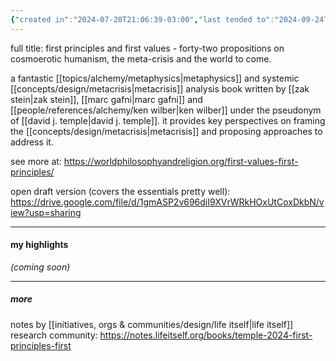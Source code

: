 ```yaml
---
{"created in":"2024-07-20T21:06:39-03:00","last tended to":"2024-09-24T16:25:02-03:00","aliases":["first principles and first values - forty-two propositions on cosmoerotic humanism, the meta-crisis and the world to come"],"tags":["metacrisis","book","alchemy","metaphysics","🌱"],"relevancescore":96,"notestage":["🌱"],"created":"2024-07-20T21:06:39.300-03:00","updated":"2025-01-10T15:59:25.948-03:00","dg-publish":true,"permalink":"/references/alchemy/first-principles-and-first-values/","dgPassFrontmatter":true}
---
```


full title: first principles and first values - forty-two propositions on cosmoerotic humanism, the meta-crisis and the world to come.

a fantastic [[topics/alchemy/metaphysics\|metaphysics]] and systemic [[concepts/design/metacrisis\|metacrisis]] analysis book written by [[zak stein\|zak stein]], [[marc gafni\|marc gafni]] and [[people/references/alchemy/ken wilber\|ken wilber]] under the pseudonym of [[david j. temple\|david j. temple]]. it provides key perspectives on framing the [[concepts/design/metacrisis\|metacrisis]] and proposing approaches to address it.

see more at: https://worldphilosophyandreligion.org/first-values-first-principles/

open draft version (covers the essentials pretty well): https://drive.google.com/file/d/1gmASP2v696diI9XVrWRkHOxUtCoxDkbN/view?usp=sharing

---
#### my highlights

*(coming soon)*

---
##### more

notes by [[initiatives, orgs & communities/design/life itself\|life itself]] research community: https://notes.lifeitself.org/books/temple-2024-first-principles-first